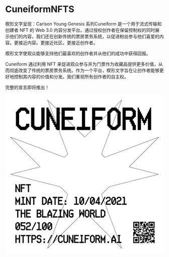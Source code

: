 # CuneiformNFTS

楔形文字呈现：Carlson Young Genesis 系列Cuneiform 是一个用于流式传输和创建者 NFT 的 Web 3.0 内容分发平台。通过授权创作者在保留控制权的同时展示他们的内容，我们还在创新传统的票房票务系统，以促进粉丝参与他们喜爱的内容。更接近内容。更接近社区。更接近创作者。

楔形文字使观众能够支持他们最喜欢的创作者并从他们的成功中获得回报。

Cuneiform 通过利用 NFT 来促进观众参与并为门票作为收藏品提供更多价值，从而彻底改变了传统的票房票务系统。作为一个平台，楔形文字旨在让创作者能够更好地控制其内容的价值和分发。我们重视所有创作者的自主权。

完整的宣言即将推出！

![NFT](unnamed.png)
